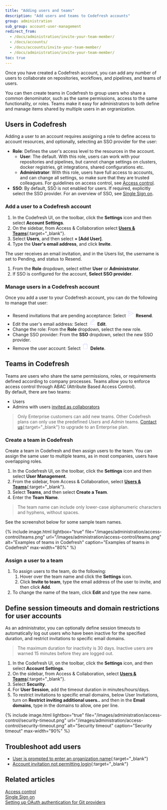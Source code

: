 ```yaml
---
title: "Adding users and teams"
description: "Add users and teams to Codefresh accounts"
group: administration
sub_group: account-user-management
redirect_from:
  - /docs/administration/invite-your-team-member/
  - /docs/accounts/
  - /docs/accounts/invite-your-team-member/
  - /docs/administration/invite-your-team-member/
toc: true
---
```


Once you have created a Codefresh account, you can add any number of users to collaborate on repositories, workflows, and pipelines, and teams of users.   


You can then create teams in Codefresh to group users who share a common denominator, such as the same permissions, access to the same functionality, or roles. Teams make it easy for administrators to both define and manage items shared by multiple users in an orgranization.


## Users in Codefresh
Adding a user to an account requires assigning a role to define access to account resources, and optionally, selecting an SSO provider for the user:

* **Role**: Defines the user's access level to the resources in the account.  
  * **User**: The default. With this role, users can work with your repositories and pipelines, but cannot change settings
on clusters, docker registries, git integrations, shared configurations etc.
  * **Administrator**: With this role, users have full access to accounts, and can change all settings, so make sure that they are trusted colleagues.
  For guidelines on access control, see [Access control]({{site.baseurl}}/docs/administration/account-user-management/access-control/).  
* **SSO**: By default, SSO is not enabled for users. If required, explicitly select the SSO provider. For an overview of SSO, see [Single Sign on]({{site.baseurl}}/docs/single-sign-on/single-sign-on/).


###  Add a user to a Codefresh account 
1. In the Codefresh UI, on the toolbar, click the **Settings** icon and then select **Account Settings**.
1. On the sidebar, from Access & Collaboration select [**Users & Teams**](https://g.codefresh.io/account-admin/collaborators/users){:target="\_blank"}.   
1. Select **Users**, and then select **+ [Add User]**.  
1. Type the **User's email address**, and click **Invite**. 
<!---add screenshot-->
  The user receives an email invitation, and in the Users list, the username is set to Pending, and status to Resend. 
1. From the **Role** dropdown, select either **User** or **Administrator**.  
1. If SSO is configured for the account, **Select SSO provider**.  



### Manage users in a Codefresh account

Once you add a user to your Codefresh account, you can do the following to manage that user:  
* Resend invitations that are pending acceptance: Select ![](/images/administration/users/icon-Send.png?display=inline-block) **Resend**.  
* Edit the user's email address: Select ![](/images/administration/users/icon-Edit.png?display=inline-block) **Edit**.  
* Change the role: From the **Role** dropdown, select the new role.
* Change SSO provider: From the **SSO** dropdown, select the new SSO provider.
* Remove the user account: Select ![](/images/administration/users/icon-Delete.png?display=inline-block) **Delete**.



## Teams in Codefresh
Teams are users who share the same permissions, roles, or requirements defined according to company processes. Teams allow you to enforce access control through ABAC (Attribute Based Access Control).  
By default, there are two teams:
* Users
* Admins with users [invited as collaborators](#assign-a-user-to-a-team)  

> Only Enterprise customers can add new teams. Other Codefresh plans can only use the predefined *Users* and *Admin* teams. [Contact us](https://codefresh.io/contact-us/){:target="\_blank"} to upgrade to an Enterprise plan.

### Create a team in Codefresh

Create a team in Codefresh and then assign users to the team. You can assign the same user to multiple teams, as in most companies, users have overlapping roles.  
 
1. In the Codefresh UI, on the toolbar, click the **Settings** icon and then select **User Management**.
1. From the sidebar, from Access & Collaboration, select [**Users & Teams**](https://g.codefresh.io/account-admin/collaborators/users){:target="\_blank"}.   
1. Select **Teams**, and then select **Create a Team**.  
1. Enter the **Team Name**.
  > The team name can include only lower-case alphanumeric characters and hyphens, without spaces.
  
  See the screenshot below for some sample team names.

{% include image.html
  lightbox="true"
  file="/images/administration/access-control/teams.png"
  url="/images/administration/access-control/teams.png"
  alt="Examples of teams in Codefresh"
  caption="Examples of teams in Codefresh"
  max-width="80%"
    %}

### Assign a user to a team
1. To assign users to the team, do the following:
    1. Hover over the team name and click the **Settings** icon. 
    1. Click **Invite to team**, type the email address of the user to invite, and then click **Add**.
1. To change the name of the team, click **Edit** and type the new name. 

## Define session timeouts and domain restrictions for user accounts
As an administrator, you can optionally define session timeouts to automatically log out users who have been inactive for the specified duration, and restrict invitations to specific email domains.  

> The maximum duration for inactivity is 30 days. Inactive users are warned 15 minutes before they are logged out.

1. In the Codefresh UI, on the toolbar, click the **Settings** icon, and then select **Account Settings**.
1. On the sidebar, from Access & Collaboration, select [**Users & Teams**](https://g.codefresh.io/account-admin/collaborators/users){:target="\_blank"}.   
1. Select **Security**.  
1. For **User Session**, add the timeout duration in minutes/hours/days.
1. To restrict invitations to specific email domains, below User Invitations, turn on **Restrict inviting additional users..** and then in the **Email domains**, type in the domains to allow, one per line.

 {% include image.html
  lightbox="true"
  file="/images/administration/access-control/security-timeout.png"
  url="/images/administration/access-control/security-timeout.png"
  alt="Security timeout"
  caption="Security timeout"
  max-width="90%"
    %}

## Troubleshoot add users

* [User is prompted to enter an organization name](https://support.codefresh.io/hc/en-us/articles/360020177959-User-is-prompted-to-enter-an-organization-name){:target="\_blank"}
* [Account invitation not permitting login](https://support.codefresh.io/hc/en-us/articles/360015251000-Account-invitation-not-permitting-login){:target="\_blank"}
<!--this is already mentioned as inline refs; add other topics-->

## Related articles
[Access control]({{site.baseurl}}/docs/administration/account-user-management/access-control/)  
[Single Sign on]({{site.baseurl}}/docs/single-sign-on/single-sign-on/)  
[Setting up OAuth authentication for Git providers]({{site.baseurl}}/docs/administration/account-user-management/oauth-setup)  

